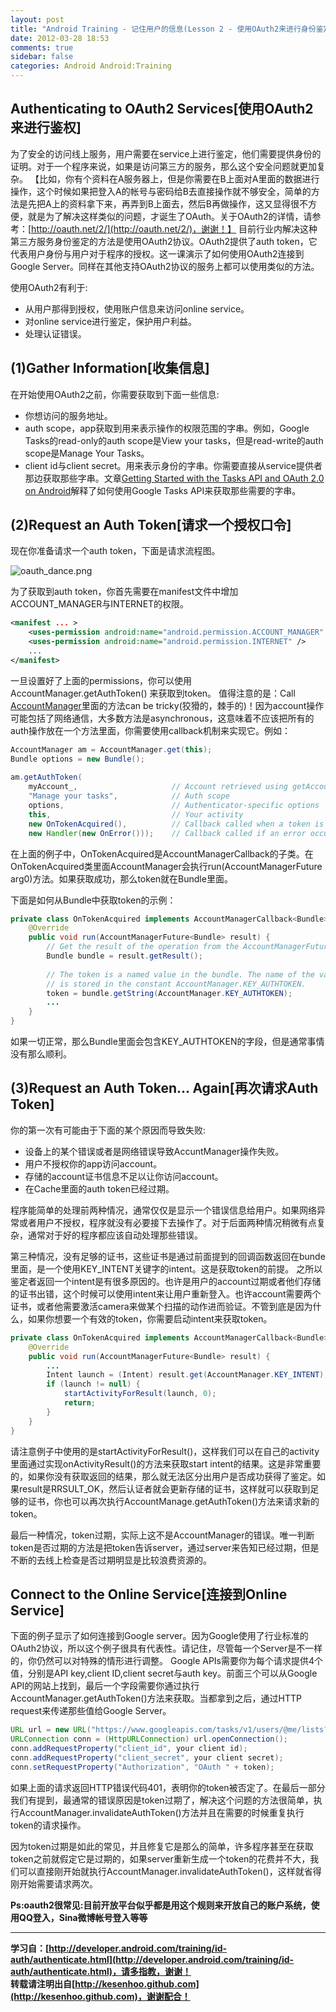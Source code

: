 ```yaml
---
layout: post
title: "Android Training - 记住用户的信息(Lesson 2 - 使用OAuth2来进行身份鉴定)"
date: 2012-03-28 18:53
comments: true
sidebar: false
categories: Android Android:Training
---
```


## Authenticating to OAuth2 Services[使用OAuth2来进行鉴权]
为了安全的访问线上服务，用户需要在service上进行鉴定，他们需要提供身份的证明。对于一个程序来说，如果是访问第三方的服务，那么这个安全问题就更加复杂。
【比如，你有个资料在A服务器上，但是你需要在B上面对A里面的数据进行操作，这个时候如果把登入A的帐号与密码给B去直接操作就不够安全，简单的方法是先把A上的资料拿下来，再弄到B上面去，然后B再做操作，这又显得很不方便，就是为了解决这样类似的问题，才诞生了OAuth。关于OAuth2的详情，请参考：[http://oauth.net/2/](http://oauth.net/2/)，谢谢！】
目前行业内解决这种第三方服务身份鉴定的方法是使用OAuth2协议。OAuth2提供了auth token，它代表用户身份与用户对于程序的授权。这一课演示了如何使用OAuth2连接到Google Server。同样在其他支持OAuth2协议的服务上都可以使用类似的方法。

使用OAuth2有利于:

* 从用户那得到授权，使用账户信息来访问online service。  
* 对online service进行鉴定，保护用户利益。  
* 处理认证错误。  

<!-- More -->

## (1)Gather Information[收集信息]
在开始使用OAuth2之前，你需要获取到下面一些信息:

* 你想访问的服务地址。  
* auth scope，app获取到用来表示操作的权限范围的字串。例如，Google Tasks的read-only的auth scope是View your tasks，但是read-write的auth scope是Manage Your Tasks。  
* client id与client secret。用来表示身份的字串。你需要直接从service提供者那边获取那些字串。文章[Getting Started with the Tasks API and OAuth 2.0 on Android](http://code.google.com/apis/tasks/articles/oauth-and-tasks-on-android.html)解释了如何使用Google Tasks API来获取那些需要的字串。 

## (2)Request an Auth Token[请求一个授权口令]
现在你准备请求一个auth token，下面是请求流程图。

![oauth_dance.png](/images/articles/oauth_dance.png "Figure 1")

为了获取到auth token，你首先需要在manifest文件中增加ACCOUNT_MANAGER与INTERNET的权限。
```xml
<manifest ... >  
    <uses-permission android:name="android.permission.ACCOUNT_MANAGER" />  
    <uses-permission android:name="android.permission.INTERNET" />  
    ...  
</manifest>  
```
一旦设置好了上面的permissions，你可以使用AccountManager.getAuthToken() 来获取到token。
值得注意的是：Call [AccountManager](http://developer.android.com/reference/android/accounts/AccountManager.html)里面的方法can be tricky(狡猾的，棘手的)！因为account操作可能包括了网络通信，大多数方法是asynchronous，这意味着不应该把所有的auth操作放在一个方法里面，你需要使用callback机制来实现它。例如：
```java
AccountManager am = AccountManager.get(this);  
Bundle options = new Bundle();  
  
am.getAuthToken(  
    myAccount_,                     // Account retrieved using getAccountsByType()  
    "Manage your tasks",            // Auth scope  
    options,                        // Authenticator-specific options  
    this,                           // Your activity  
    new OnTokenAcquired(),          // Callback called when a token is successfully acquired  
    new Handler(new OnError()));    // Callback called if an error occurs  
```
在上面的例子中，OnTokenAcquired是AccountManagerCallback的子类。在OnTokenAcquired类里面AccountManager会执行run(AccountManagerFuture<Bundle> arg0)方法。如果获取成功，那么token就在Bundle里面。

下面是如何从Bundle中获取token的示例：
```java
private class OnTokenAcquired implements AccountManagerCallback<Bundle> {  
    @Override  
    public void run(AccountManagerFuture<Bundle> result) {  
        // Get the result of the operation from the AccountManagerFuture.  
        Bundle bundle = result.getResult();  
      
        // The token is a named value in the bundle. The name of the value  
        // is stored in the constant AccountManager.KEY_AUTHTOKEN.  
        token = bundle.getString(AccountManager.KEY_AUTHTOKEN);  
        ...  
    }  
}
```  
如果一切正常，那么Bundle里面会包含KEY_AUTHTOKEN的字段，但是通常事情没有那么顺利。

## (3)Request an Auth Token... Again[再次请求Auth Token]
你的第一次有可能由于下面的某个原因而导致失败:

* 设备上的某个错误或者是网络错误导致AccuntManager操作失败。  
* 用户不授权你的app访问account。  
* 存储的account证书信息不足以让你访问account。  
* 在Cache里面的auth token已经过期。  

程序能简单的处理前两种情况，通常仅仅是显示一个错误信息给用户。如果网络异常或者用户不授权，程序就没有必要接下去操作了。对于后面两种情况稍微有点复杂，通常对于好的程序都应该自动处理那些错误。

第三种情况，没有足够的证书，这些证书是通过前面提到的回调函数返回在bunde里面，是一个使用KEY_INTENT关键字的intent。这是获取token的前提。
之所以鉴定者返回一个intent是有很多原因的。也许是用户的account过期或者他们存储的证书出错，这个时候可以使用intent来让用户重新登入。也许account需要两个证书，或者他需要激活camera来做某个扫描的动作进而验证。不管到底是因为什么，如果你想要一个有效的token，你需要启动intent来获取token。
```java
private class OnTokenAcquired implements AccountManagerCallback<Bundle> {  
    @Override  
    public void run(AccountManagerFuture<Bundle> result) {  
        ...  
        Intent launch = (Intent) result.get(AccountManager.KEY_INTENT);  
        if (launch != null) {  
            startActivityForResult(launch, 0);  
            return;  
        }  
    }  
}  
```
请注意例子中使用的是startActivityForResult()，这样我们可以在自己的activity里面通过实现onActivityResult()的方法来获取start intent的结果。这是非常重要的，如果你没有获取返回的结果，那么就无法区分出用户是否成功获得了鉴定。如果result是RRSULT_OK，然后认证者就会更新存储的证书，这样就可以获取到足够的证书，你也可以再次执行AccountManage.getAuthToken()方法来请求新的token。

最后一种情况，token过期，实际上这不是AccountManager的错误。唯一判断token是否过期的方法是把token告诉server，通过server来告知已经过期，但是不断的去线上检查是否过期明显是比较浪费资源的。

## Connect to the Online Service[连接到Online Service]
下面的例子显示了如何连接到Google server。因为Google使用了行业标准的OAuth2协议，所以这个例子很具有代表性。请记住，尽管每一个Server是不一样的，你仍然可以对特殊的情形进行调整。
Google APIs需要你为每个请求提供4个值，分别是API key,client ID,client secret与auth key。前面三个可以从Google API的网站上找到，最后一个字段需要你通过执行AccountManager.getAuthToken()方法来获取。当都拿到之后，通过HTTP request来传递那些值给Google Server。
```java
URL url = new URL("https://www.googleapis.com/tasks/v1/users/@me/lists?key=" + your_api_key);  
URLConnection conn = (HttpURLConnection) url.openConnection();  
conn.addRequestProperty("client_id", your client id);  
conn.addRequestProperty("client_secret", your client secret);  
conn.setRequestProperty("Authorization", "OAuth " + token);  
```
如果上面的请求返回HTTP错误代码401，表明你的token被否定了。在最后一部分我们有提到，最通常的错误原因是token过期了，解决这个问题的方法很简单，执行AccountManager.invalidateAuthToken()方法并且在需要的时候重复执行token的请求操作。

因为token过期是如此的常见，并且修复它是那么的简单，许多程序甚至在获取token之前就假定它是过期的，如果server重新生成一个token的花费并不大，我们可以直接刚开始就执行AccountManager.invalidateAuthToken()，这样就省得刚开始需要请求两次。

**Ps:oauth2很常见:目前开放平台似乎都是用这个规则来开放自己的账户系统，使用QQ登入，Sina微博帐号登入等等**

***
**学习自：[http://developer.android.com/training/id-auth/authenticate.html](http://developer.android.com/training/id-auth/authenticate.html)，请多指教，谢谢！**  
**转载请注明出自[http://kesenhoo.github.com](http://kesenhoo.github.com)，谢谢配合！**
